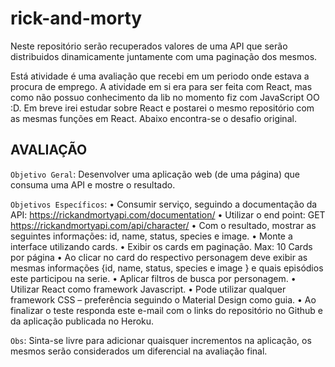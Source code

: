 # rick-and-morty
Neste repositório serão recuperados valores de uma API que serão distribuidos dinamicamente juntamente com uma paginação dos mesmos.

Está atividade é uma avaliação que recebi em um periodo onde estava a procura de emprego. A atividade em si era para ser feita com React, mas como não possuo conhecimento da lib no momento fiz com JavaScript OO :D. Em breve irei estudar sobre React e postarei o mesmo repositório com as mesmas funções em React. Abaixo encontra-se o desafio original.

## AVALIAÇÃO
 `Objetivo Geral`:
Desenvolver uma aplicação web (de uma página) que consuma uma API e
mostre o resultado.

`Objetivos Específicos`:
• Consumir serviço, seguindo a documentação da API:
https://rickandmortyapi.com/documentation/
• Utilizar o end point: GET
https://rickandmortyapi.com/api/character/
• Com o resultado, mostrar as seguintes informações: id, name, status,
species e image.
• Monte a interface utilizando cards.
• Exibir os cards em paginação. Max: 10 Cards por página
• Ao clicar no card do respectivo personagem deve exibir as mesmas
informações {id, name, status, species e image } e quais episódios este
participou na serie.
• Aplicar filtros de busca por personagem.
• Utilizar React como framework Javascript.
• Pode utilizar qualquer framework CSS – preferência seguindo o Material
Design como guia.
• Ao finalizar o teste responda este e-mail com o links do repositório no
Github e da aplicação publicada no Heroku.

`Obs`: Sinta-se livre para adicionar quaisquer incrementos na aplicação, os mesmos
serão considerados um diferencial na avaliação final.
